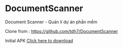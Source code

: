 # DocumentScanner
Document Scanner - Quản lí dự án phần mềm

Clone from : https://github.com/tdh7/DocumentScanner

Initial APK [Click here to download](https://github.com/dtrung98/Source/raw/master/document_scanner.apk)

